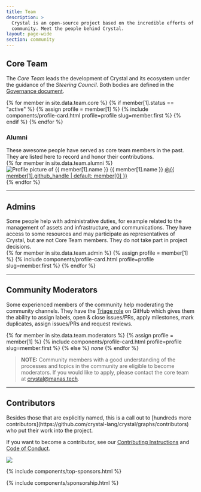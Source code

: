 ```yaml
---
title: Team
description: >
  Crystal is an open-source project based on the incredible efforts of a large
  community. Meet the people behind Crystal.
layout: page-wide
section: community
---
```


<section>
  <h2 id="core">Core Team</h2>
  <aside markdown="1">

The *Core Team* leads the development of Crystal and its ecosystem under the
guidance of the *Steering Council*. Both bodies are defined in the
[Governance document](/community/governance).

  </aside>

  <div class="cards-list">
    {% for member in site.data.team.core %}
      {% if member[1].status == "active" %}
        {% assign profile = member[1] %}
        {% include components/profile-card.html profile=profile slug=member.first %}
      {% endif %}
    {% endfor %}
  </div>
</section>

<section class="side-section">
  <h3 id="alumni">Alumni</h3>
  <aside markdown="1">
These awesome people have served as core team members in the past. They are listed here to record and honor their contributions.
  </aside>

  <div class="cards-list">
    {% for member in site.data.team.alumni %}
      <div class="profile-mini" itemscope itemtype="https://schema.org/Person">
        <img src="/assets/authors/{{ member[0] }}.jpg" alt="Profile picture of {{ member[1].name }}" />
        <span class="name" itemprop="name">{{ member[1].name }}</span>
        <a href="https://github.com/{{ member[1].github_handle | default: member[0] }}" itemprop="url" title="GitHub profile" class="ico github">@{{ member[1].github_handle | default: member[0] }}</a>
      </div>
    {% endfor %}
  </div>
</section>

<hr class="full">

<section class="side-section">
  <h2 id="admins">Admins</h2>
  <aside markdown="1">
Some people help with administrative duties, for example related to the management of assets and infrastructure, and communications. They have access to some resources and may participate as representatives of Crystal, but are not Core Team members. They do not take part in project decisions.
  </aside>

  <div class="cards-list">
    {% for member in site.data.team.admin %}
      {% assign profile = member[1] %}
      {% include components/profile-card.html profile=profile slug=member.first %}
    {% endfor %}
  </div>
</section>

<hr class="full">

<section class="side-section">
  <h2 id="moderators">Community Moderators</h2>
  <aside id="join_us" markdown="1">

Some experienced members of the community help moderating the community channels.
They have the [Triage role](https://docs.github.com/en/organizations/managing-access-to-your-organizations-repositories/repository-permission-levels-for-an-organization)
on GitHub which gives them the ability to assign labels, open & close issues/PRs, apply milestones, mark duplicates,
assign issues/PRs and request reviews.
  </aside>

  <div class="cards-list">
    {% for member in site.data.team.moderators %}
      {% assign profile = member[1] %}
      {% include components/profile-card.html profile=profile slug=member.first %}
    {% else %}
    <em>none</em>
    {% endfor %}
  </div>
</section>

<section class="bg-gray">
  <p class="ico heart-black left">
  </p>
</section>

> **NOTE:**
> Community members with a good understanding of the processes and topics in the community are eligible to become moderators. If you would like to apply, please contact the core team at [crystal@manas.tech](mailto:crystal@manas.tech).

<hr class="full">

<section class="side-section">
  <h2 id="contributors">Contributors</h2>
  <aside markdown="1">
Besides those that are explicitly named, this is a call out to
[hundreds more contributors](https://github.com/crystal-lang/crystal/graphs/contributors)
who put their work into the project.

If you want to become a contributor, see our [Contributing Instructions](https://github.com/crystal-lang/crystal/blob/master/CONTRIBUTING.md) and [Code of Conduct](https://github.com/crystal-lang/crystal/blob/master/CODE_OF_CONDUCT.m).
  </aside>
  <div>
    <img src="https://opencollective.com/crystal-lang/contributors.svg?width=960">
  </div>
</section>

{% include components/top-sponsors.html %}

{% include components/sponsorship.html %}
